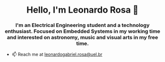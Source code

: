 
<h1 align="center">Hello, I'm Leonardo Rosa 👋</h1>
<h3 align="center">I'm an Electrical Engineering student and a technology enthusiast. Focused on Embedded Systems in my working time and interested on astronomy, music and visual arts in my free time.</h3>

- 📫 Reach me at leonardogabriel.rosa@uel.br


